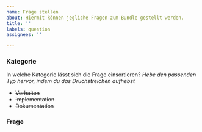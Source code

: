 ```yaml
---
name: Frage stellen
about: Hiermit können jegliche Fragen zum Bundle gestellt werden.
title: ''
labels: question
assignees: ''

---
```


### Kategorie
In welche Kategorie lässt sich die Frage einsortieren?
_Hebe den passenden Typ hervor, indem du das Druchstreichen aufhebst_

- ~~Verhalten~~
- ~~Implementation~~
- ~~Dokumentation~~

### Frage
